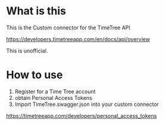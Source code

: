# What is this
This is the Custom connector for the TimeTree API

https://developers.timetreeapp.com/en/docs/api/overview

This is unofficial.

# How to use

1. Register for a Time Tree account 
2. obtain Personal Access Tokens
3. Import TimeTree.swagger.json into your custom connector

https://timetreeapp.com/developers/personal_access_tokens


